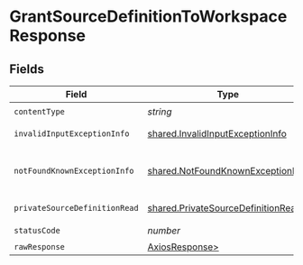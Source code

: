 # GrantSourceDefinitionToWorkspaceResponse


## Fields

| Field                                                                                    | Type                                                                                     | Required                                                                                 | Description                                                                              |
| ---------------------------------------------------------------------------------------- | ---------------------------------------------------------------------------------------- | ---------------------------------------------------------------------------------------- | ---------------------------------------------------------------------------------------- |
| `contentType`                                                                            | *string*                                                                                 | :heavy_check_mark:                                                                       | N/A                                                                                      |
| `invalidInputExceptionInfo`                                                              | [shared.InvalidInputExceptionInfo](../../models/shared/invalidinputexceptioninfo.md)     | :heavy_minus_sign:                                                                       | Input failed validation                                                                  |
| `notFoundKnownExceptionInfo`                                                             | [shared.NotFoundKnownExceptionInfo](../../models/shared/notfoundknownexceptioninfo.md)   | :heavy_minus_sign:                                                                       | Object with given id was not found.                                                      |
| `privateSourceDefinitionRead`                                                            | [shared.PrivateSourceDefinitionRead](../../models/shared/privatesourcedefinitionread.md) | :heavy_minus_sign:                                                                       | Successful operation                                                                     |
| `statusCode`                                                                             | *number*                                                                                 | :heavy_check_mark:                                                                       | N/A                                                                                      |
| `rawResponse`                                                                            | [AxiosResponse>](https://axios-http.com/docs/res_schema)                                 | :heavy_minus_sign:                                                                       | N/A                                                                                      |